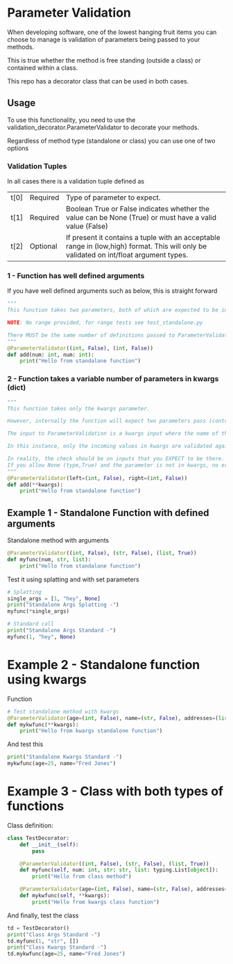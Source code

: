 # Parameter Validation
When developing software, one of the lowest hanging fruit items you can choose to manage is validation of parameters being passed to your methods.

This is true whether the method is free standing (outside a class) or contained within a class.

This repo has a decorator class that can be used in both cases.

## Usage
To use this functionality, you need to use the validation_decorator.ParameterValidator to decorate your methods.

Regardless of method type (standalone or class) you can use one of two options

### Validation Tuples
In all cases there is a validation tuple defined as 

||||
|--|--|--|
|t[0]|Required|Type of parameter to expect.|
|t[1]|Required|Boolean True or False indicates whether the value can be None (True) or must have a valid value (False)|
|t[2]|Optional|If present it contains a tuple with an acceptable range in (low,high) format. This will only be validated on int/float argument types.|


### 1 - Function has well defined arguments
If you have well defined arguments such as below, this is straight forward

```python
"""
This function takes two parameters, both of which are expected to be integers.

NOTE: No range provided, for range tests see test_standalone.py

There MUST be the same number of definitions passed to ParameterValidator as the number of parameters passed to the method itself.
"""
@ParameterValidator((int, False), (int, False))
def add(num: int, num: int):
    print("Hello from standalone function")
```

### 2 - Function takes a variable number of parameters in kwargs (dict)
```python
"""
This function takes only the kwargs parameter.

However, internally the function will expect two parameters pass (contrived, yes) for left and right.

The input to ParameterValidation is a kwargs input where the name of the parameter is the name expected to be found in kwargs, the value is a tuple identical to that used above.

In this instance, only the incoming values in kwargs are validated against the input to the ParameterValidator class. There can be more parameters, but those will not be tested.

In reality, the check should be on inputs that you EXPECT to be there.
If you allow None (type,True) and the parameter is not in kwargs, no error will be raised.
"""
@ParameterValidator(left=(int, False), right=(int, False))
def add(**kwargs):
    print("Hello from standalone function")
```

## Example 1 - Standalone Function with defined arguments

Standalone method with arguments
```python
@ParameterValidator((int, False), (str, False), (list, True))
def myfunc(num, str, list):
    print("Hello from standalone function")
```
Test it using splatting and with set parameters
```python
# Splatting
single_args = [1, "hey", None]
print("Standalone Args Splatting -")
myfunc(*single_args)

# Standard call
print("Standalone Args Standard -")
myfunc(1, "hey", None)
```

# Example 2 - Standalone function using kwargs
Function
```python
# Test standalone method with kwargs
@ParameterValidator(age=(int, False), name=(str, False), addresses=(list, True))
def mykwfunc(**kwargs):
    print("Hello from kwargs standalone function")
```
And test this
```python
print("Standalone Kwargs Standard -")
mykwfunc(age=25, name="Fred Jones")
```

# Example 3 - Class with both types of functions
Class definition:
```python
class TestDecorator:
    def __init__(self):
        pass

    @ParameterValidator((int, False), (str, False), (list, True))
    def myfunc(self, num: int, str: str, list: typing.List[object]):
        print("Hello from class method")

    @ParameterValidator(age=(int, False), name=(str, False), addresses=(list, True))
    def mykwfunc(self, **kwargs):
        print("Hello from kwargs class function")
```
And finally, test the class
```python
td = TestDecorator()
print("Class Args Standard -")
td.myfunc(1, "str", [])
print("Class Kwargs Standard -")
td.mykwfunc(age=25, name="Fred Jones")
```